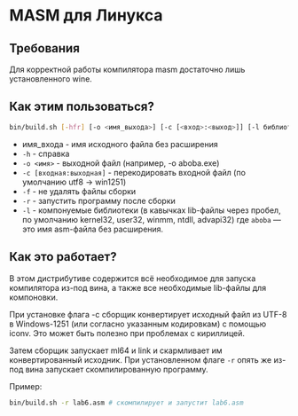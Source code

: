 # MASM для Линукса
## Требования
Для корректной работы компилятора masm достаточно лишь установленного wine.
## Как этим пользоваться?
```sh
bin/build.sh [-hfr] [-o <имя_выхода>] [-c [<вход>:<выход>]] [-l библиотеки] <имя_входа>
```
- имя\_входа  - имя исходного файла без расширения
-  `-h`                    - справка
-  `-o <имя>`              - выходной файл (например, -o aboba.exe)
-  `-c [входная:выходная]` - перекодировать входной файл (по умолчанию utf8 -> win1251)
-  `-f`                    - не удалять файлы сборки
-  `-r`                    - запустить программу после сборки
-  `-l`                    - компонуемые библиотеки (в кавычках lib-файлы через пробел, по умолчанию kernel32, user32, winmm, ntdll, advapi32)
где `aboba` &mdash; это имя asm-файла без расширения.
## Как это работает?
В этом дистрибутиве содержится всё необходимое для запуска компилятора из-под вина, а также все необходимые lib-файлы для компоновки.

При установке флага -c сборщик конвертирует исходный файл из UTF-8 в Windows-1251 (или согласно указанным кодировкам) с помощью iconv. Это может быть полезно при проблемах с кириллицей.

Затем сборщик запускает ml64 и link и скармливает им конвертированный исходник. При установленном флаге `-r` опять же из-под вина запускает скомпилированную программу.

Пример:
```sh
bin/build.sh -r lab6.asm # скомпилирует и запустит lab6.asm
```
